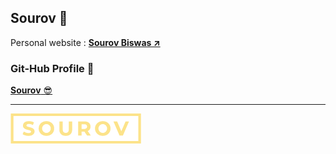 ## Sourov 🐸

Personal website : [**Sourov Biswas ↗**](https://www.sourovbiswas.com/)

### Git-Hub Profile 🤖

[**Sourov** 😎](https://www.github.com/the-sourov)

---

![Author Logo](https://raw.githubusercontent.com/the-sourov/the-sourov/main/images/author-logo.png)
